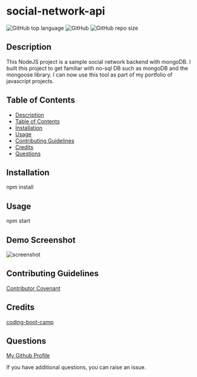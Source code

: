 # social-network-api

![GitHub top language](https://img.shields.io/github/languages/top/Disha2022/social-network-api)
![GitHub](https://img.shields.io/github/license/Disha2022/social-network-api)
![GitHub repo size](https://img.shields.io/github/repo-size/Disha2022/social-network-api)

## Description

 This NodeJS project is a sample social network backend with mongoDB. I built this project to get familiar with no-sql DB such as mongoDB and the mongoose library. I can now use this tool as part of my portfolio of javascript projects.

## Table of Contents

- [Description](#description)
- [Table of Contents](#table-of-contents)
- [Installation](#installation)
- [Usage](#usage)
- [Contributing Guidelines](#contributing-guidelines)
- [Credits](#credits)
- [Questions](#questions)

## Installation

npm install

## Usage

npm start

## Demo Screenshot

![screenshot](./demo.png)

## Contributing Guidelines

[Contributor Covenant](https://www.contributor-covenant.org/)

## Credits

[coding-boot-camp](https://coding-boot-camp.github.io/full-stack)

## Questions

[My Github Profile](https://github.com/Disha2022)

If you have additional questions, you can raise an issue.
